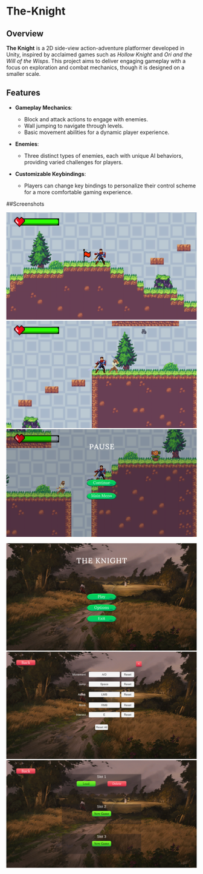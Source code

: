 # The-Knight

## Overview
**The Knight** is a 2D side-view action-adventure platformer developed in Unity, inspired by acclaimed games such as *Hollow Knight* and *Ori and the Will of the Wisps*. This project aims to deliver engaging gameplay with a focus on exploration and combat mechanics, though it is designed on a smaller scale.

## Features
- **Gameplay Mechanics**: 
  - Block and attack actions to engage with enemies.
  - Wall jumping to navigate through levels.
  - Basic movement abilities for a dynamic player experience.
  
- **Enemies**: 
  - Three distinct types of enemies, each with unique AI behaviors, providing varied challenges for players.

- **Customizable Keybindings**: 
  - Players can change key bindings to personalize their control scheme for a more comfortable gaming experience.

##Screenshots

![In game image](Screenshots/In_game_1.png)
![In game image](Screenshots/In_game_2.png)
![Pause image](Screenshots/Pause.png) 

![Main menu image](Screenshots/Main_menu.png) 
![Keybindings image](Screenshots/Keybindings.png)
![Save files image](Screenshots/Save_files.png)
